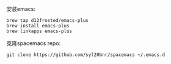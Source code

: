 安装emacs:
```
brew tap d12frosted/emacs-plus
brew install emacs-plus
brew linkapps emacs-plus
```

克隆spacemacs repo:
```
git clone https://github.com/syl20bnr/spacemacs ~/.emacs.d
```